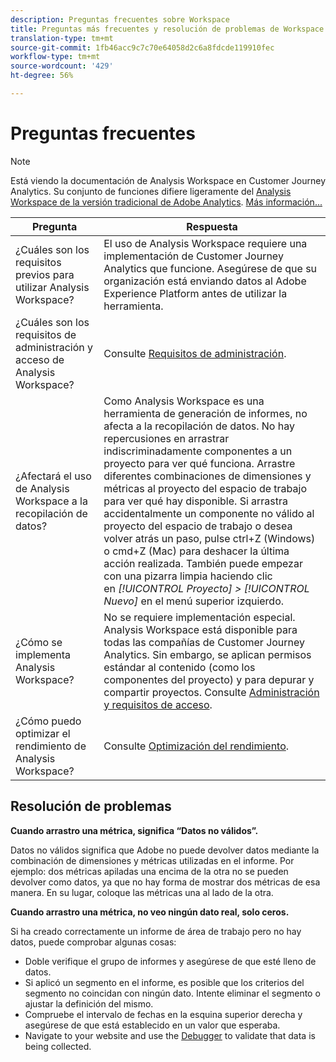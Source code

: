 ```yaml
---
description: Preguntas frecuentes sobre Workspace
title: Preguntas más frecuentes y resolución de problemas de Workspace
translation-type: tm+mt
source-git-commit: 1fb46acc9c7c70e64058d2c6a8fdcde119910fec
workflow-type: tm+mt
source-wordcount: '429'
ht-degree: 56%

---
```



# Preguntas frecuentes

>[!NOTE]
>
>Está viendo la documentación de Analysis Workspace en Customer Journey Analytics. Su conjunto de funciones difiere ligeramente del [Analysis Workspace de la versión tradicional de Adobe Analytics](https://docs.adobe.com/content/help/es-ES/analytics/analyze/analysis-workspace/home.html). [Más información...](/help/getting-started/cja-aa.md)

| Pregunta | Respuesta |
|--- |--- |
| ¿Cuáles son los requisitos previos para utilizar Analysis Workspace? | El uso de Analysis Workspace requiere una implementación de Customer Journey Analytics que funcione. Asegúrese de que su organización está enviando datos al Adobe Experience Platform antes de utilizar la herramienta. |
| ¿Cuáles son los requisitos de administración y acceso de Analysis Workspace? | Consulte [Requisitos de administración](/help/analysis-workspace/workspace-faq/frequently-asked-questions-analysis-workspace.md). |
| ¿Afectará el uso de Analysis Workspace a la recopilación de datos? | Como Analysis Workspace es una herramienta de generación de informes, no afecta a la recopilación de datos. No hay repercusiones en arrastrar indiscriminadamente componentes a un proyecto para ver qué funciona. Arrastre diferentes combinaciones de dimensiones y métricas al proyecto del espacio de trabajo para ver qué hay disponible. Si arrastra accidentalmente un componente no válido al proyecto del espacio de trabajo o desea volver atrás un paso, pulse ctrl+Z (Windows) o cmd+Z (Mac) para deshacer la última acción realizada. También puede empezar con una pizarra limpia haciendo clic en *[!UICONTROL Proyecto] > [!UICONTROL Nuevo]* en el menú superior izquierdo. |
| ¿Cómo se implementa Analysis Workspace? | No se requiere implementación especial. Analysis Workspace está disponible para todas las compañías de Customer Journey Analytics. Sin embargo, se aplican permisos estándar al contenido (como los componentes del proyecto) y para depurar y compartir proyectos. Consulte [Administración y requisitos de acceso](/help/analysis-workspace/workspace-faq/frequently-asked-questions-analysis-workspace.md). |
| ¿Cómo puedo optimizar el rendimiento de Analysis Workspace? | Consulte [Optimización del rendimiento](/help/analysis-workspace/workspace-faq/optimizing-performance.md). |

## Resolución de problemas

**Cuando arrastro una métrica, significa “Datos no válidos”.**

Datos no válidos significa que Adobe no puede devolver datos mediante la combinación de dimensiones y métricas utilizadas en el informe. Por ejemplo: dos métricas apiladas una encima de la otra no se pueden devolver como datos, ya que no hay forma de mostrar dos métricas de esa manera. En su lugar, coloque las métricas una al lado de la otra.

**Cuando arrastro una métrica, no veo ningún dato real, solo ceros.**

Si ha creado correctamente un informe de área de trabajo pero no hay datos, puede comprobar algunas cosas:

* Doble verifique el grupo de informes y asegúrese de que esté lleno de datos.
* Si aplicó un segmento en el informe, es posible que los criterios del segmento no coincidan con ningún dato. Intente eliminar el segmento o ajustar la definición del mismo.
* Compruebe el intervalo de fechas en la esquina superior derecha y asegúrese de que está establecido en un valor que esperaba.
* Navigate to your website and use the [Debugger](https://docs.adobe.com/content/help/es-ES/debugger/using/experience-cloud-debugger.html) to validate that data is being collected.
